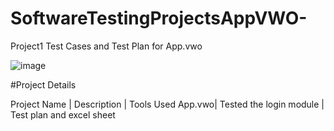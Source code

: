 # SoftwareTestingProjectsAppVWO-

Project1 Test Cases and Test Plan for App.vwo

![image](https://github.com/NikhilKaranje/SoftwareTestingProjectsAppVWO-/assets/166225369/4d5af31a-1a78-46bd-a1a8-5c5c21a1c88e)

#Project Details

Project Name | Description | Tools Used
App.vwo| Tested the login module | Test plan and excel sheet
